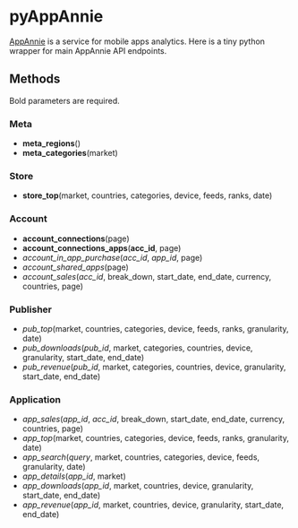 pyAppAnnie
==========

[AppAnnie](http://www.appannie.com) is a service for mobile apps analytics. Here is a tiny python wrapper for main AppAnnie API endpoints.

## Methods

Bold parameters are required.

### Meta

* **meta_regions**()
* **meta_categories**(market)

### Store

* **store_top**(market, countries, categories, device, feeds, ranks, date)

### Account

* **account_connections**(page)
* **account\_connections\_apps**(**acc_id**, page)
* *account\_in\_app\_purchase*(*acc\_id*, *app_id*, page)
* *account\_shared_apps*(page)
* *account\_sales*(*acc\_id*, break\_down, start\_date, end_date, currency, countries, page)

### Publisher

* *pub_top*(market, countries, categories, device, feeds, ranks, granularity, date)
* *pub\_downloads*(*pub\_id*, market, categories, countries, device, granularity, start\_date, end_date)
* *pub\_revenue*(*pub\_id*, market, categories, countries, device, granularity, start\_date, end_date)

### Application

* *app\_sales*(*app\_id*, *acc\_id*, break\_down, start\_date, end_date, currency, countries, page)
* *app_top*(market, countries, categories, device, feeds, ranks, granularity, date)
* *app_search*(*query*, market, countries, categories, device, feeds, granularity, date)
* *app\_details*(*app_id*, market)
* *app\_downloads*(*app\_id*, market, countries, device, granularity, start\_date, end_date)
* *app\_revenue*(*app\_id*, market, countries, device, granularity, start\_date, end_date)
